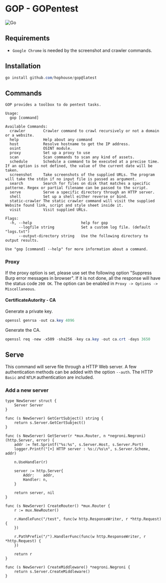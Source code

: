 # GOP - GOPentest
![Go](https://github.com/HopHouse/gop/workflows/Go/badge.svg)

## Requirements
 - `Google Chrome` is needed by the screenshot and crawler commands.

## Installation
```powershell
go install github.com/hophouse/gop@latest
```

## Commands
```
GOP provides a toolbox to do pentest tasks.

Usage:
  gop [command]

Available Commands:
  crawler        Crawler command to crawl recursively or not a domain or a website.
  help           Help about any command
  host           Resolve hostname to get the IP address.
  osint          OSINT module.
  proxy          Set up a proxy to use
  scan           Scan commands to scan any kind of assets.
  schedule       Schedule a command to be executed at a precise time. If an option is not defined, the value of the current date will be taken.
  screenshot     Take screenshots of the supplied URLs. The program will take the stdin if no input file is passed as argument.
  search         Search for files on disk that matches a specific patterne. Regex or partial filename can be passed to the script.
  serve          Serve a specific directory through an HTTP server.
  shell          Set up a shell either reverse or bind.
  static-crawler The static crawler command will visit the supplied Website found link, script and style sheet inside it.
  visit          Visit supplied URLs.

Flags:
  -h, --help                      help for gop
      --logfile string            Set a custom log file. (default "logs.txt")
      --output-directory string   Use the following directory to output results.

Use "gop [command] --help" for more information about a command.
```


### Proxy
If the proxy option is set, please use set the following option "Suppress Burp error messages in browser". If it is not done, all the response will have the status code `200 OK`. The option can be enabled in `Proxy -> Options -> Miscellaneous`.

#### CertificateAutority - CA
Generate a private key.
```powershell
openssl genrsa -out ca.key 4096
```

Generate the CA.
```powershell
openssl req -new -x509 -sha256 -key ca.key -out ca.crt -days 3650
```

## Serve
This command will serve file through a HTTP Web server. A few authentication methods can be added with the option `--auth`. The HTTP `Basic` and `NTLM` authentication are included.

### Add a new server

```Golang
type NewServer struct {
	Server Server
}

func (s NewServer) GetCertSubject() string {
	return s.Server.GetCertSubject()
}

func (s NewServer) GetServer(r *mux.Router, n *negroni.Negroni) (http.Server, error) {
	addr := fmt.Sprintf("%s:%s", s.Server.Host, s.Server.Port)
	logger.Printf("[+] HTTP server : %s://%s\n", s.Server.Scheme, addr)

	n.UseHandler(r)

	server := http.Server{
		Addr:    addr,
		Handler: n,
	}

	return server, nil
}

func (s NewServer) CreateRouter() *mux.Router {
	r := mux.NewRouter()

	r.HandleFunc("/test", func(w http.ResponseWriter, r *http.Request) {
	})

	r.PathPrefix("/").HandlerFunc(func(w http.ResponseWriter, r *http.Request) {
	})

	return r
}

func (s NewServer) CreateMiddleware() *negroni.Negroni {
	return s.Server.CreateMiddleware()
}
```